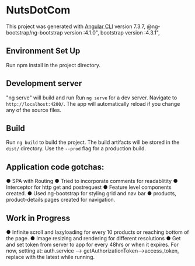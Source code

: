 # NutsDotCom

This project was generated with [Angular CLI](https://github.com/angular/angular-cli) version 7.3.7,
@ng-bootstrap/ng-bootstrap version :4.1.0",
bootstrap version :4.3.1",

## Environment Set Up

Run npm install in the project directory.

## Development server

"ng serve" will build and run
Run `ng serve` for a dev server. Navigate to `http://localhost:4200/`. The app will automatically reload if you change any of the source files.

## Build

Run `ng build` to build the project. The build artifacts will be stored in the `dist/` directory. Use the `--prod` flag for a production build.

## Application code gotchas:
● SPA with Routing 
● Tried to incorporate comments for readablitity
● Interceptor for http get and postrequest
● Feature level components created.
● Used ng-bootstrap for styling grid and nav bar
● products, product-details pages created for navigation.

## Work in Progress
● Infinite scroll and lazyloading for every 10 products or reaching bottom of the page.
● Image resizing and rendering for different resolutions
● Get and set token from server to  app for every 48hrs or when it expires. For now, setting at:
    auth.service --> getAuthorizationToken-->access_token, replace with the latest while running.
